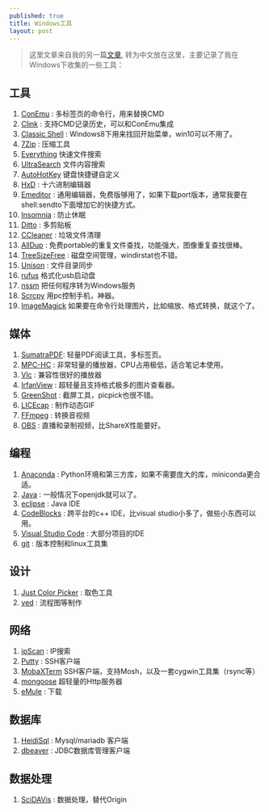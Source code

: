 ```yaml
---
published: true
title: Windows工具
layout: post
---
```


> 这里文章来自我的另一篇[文章](https://github.com/liuzhongshu/win8-must-have-tools), 转为中文放在这里，主要记录了我在Windows下收集的一些工具：


## 工具
1. [ConEmu](https://conemu.github.io/) : 多标签页的命令行，用来替换CMD
1. [Clink](https://mridgers.github.io/clink/) : 支持CMD记录历史，可以和ConEmu集成
1. [Classic Shell](http://www.classicshell.net/) : Windows8下用来找回开始菜单，win10可以不用了。
1. [7Zip](http://www.7-zip.org/) : 压缩工具
1. [Everything](https://www.voidtools.com/) 快速文件搜索
1. [UltraSearch](https://www.jam-software.com/ultrasearch/) 文件内容搜索
1. [AutoHotKey](https://autohotkey.com/) 键盘快捷键自定义 
1. [HxD](https://mh-nexus.de/en/hxd/) : 十六进制编辑器
1. [Emeditor](https://www.emeditor.com/download/) : 通用编辑器，免费版够用了，如果下载port版本，通常我要在shell:sendto下面增加它的快捷方式。
1. [Insomnia](http://dlaa.me/blog/post/10104830) : 防止休眠
1. [Ditto](http://ditto-cp.sourceforge.net/) : 多剪贴板
1. [CCleaner](https://www.piriform.com/ccleaner) : 垃圾文件清理
1. [AllDup](http://www.alldup.de) : 免费portable的重复文件查找，功能强大，图像重复查找很棒。
1. [TreeSizeFree](https://www.jam-software.com/treesize_free/) : 磁盘空间管理，windirstat也不错。 
1. [Unison](http://unison-binaries.inria.fr/) : 文件目录同步
1. [rufus](https://rufus.akeo.ie/) 格式化usb启动盘
1. [nssm](https://nssm.cc/) 把任何程序转为Windows服务
1. [Scrcpy](https://github.com/Genymobile/scrcpy) 用pc控制手机，神器。
1. [ImageMagick](https://imagemagick.org/index.php) 如果要在命令行处理图片，比如缩放、格式转换，就这个了。

## 媒体
1. [SumatraPDF](https://www.sumatrapdfreader.org/free-pdf-reader.html): 轻量PDF阅读工具，多标签页。
1. [MPC-HC](https://mpc-hc.org/) : 非常轻量的播放器，CPU占用极低，适合笔记本使用。
1. [Vlc](http://www.videolan.org/vlc/) : 兼容性很好的播放器
1. [IrfanView](http://www.irfanview.com/) : 超轻量且支持格式极多的图片查看器。
1. [GreenShot](http://getgreenshot.org/) : 截屏工具，picpick也很不错。
1. [LICEcap](https://www.cockos.com/licecap/) : 制作动态GIF
1. [FFmpeg](https://ffmpeg.org/) : 转换音视频
1. [OBS](https://obsproject.com/) : 直播和录制视频，比ShareX性能要好。

## 编程
1. [Anaconda](https://www.eclipse.org/) : Python环境和第三方库，如果不需要庞大的库，miniconda更合适。
1. [Java](https://adoptopenjdk.net/releases.html) : 一般情况下openjdk就可以了。
1. [eclipse](https://www.eclipse.org/) : Java IDE
1. [CodeBlocks](http://www.codeblocks.org/) : 跨平台的c++ IDE，比visual studio小多了，做些小东西可以用。
1. [Visual Studio Code](https://code.visualstudio.com/) : 大部分项目的IDE
1. [git](https://git-scm.com/) : 版本控制和linux工具集

## 设计
1. [Just Color Picker](http://annystudio.com/software/colorpicker/) : 取色工具
1. [yed](https://www.yworks.com/products/yed) : 流程图等制作

## 网络
1. [ipScan](http://angryip.org/) : IP搜索
1. [Putty](http://www.putty.org/) : SSH客户端
1. [MobaXTerm](http://mobaxterm.mobatek.net/) SSH客户端，支持Mosh，以及一套cygwin工具集（rsync等）
1. [mongoose](https://www.cesanta.com/products/binary) 超轻量的Http服务器
1. [eMule](https://www.emule-project.net) : 下载 

## 数据库
1. [HeidiSql](https://www.heidisql.com/) : Mysql/mariadb 客户端
1. [dbeaver](https://dbeaver.jkiss.org/) : JDBC数据库管理客户端 

## 数据处理
1. [SciDAVis](http://scidavis.sourceforge.net/) : 数据处理，替代Origin
